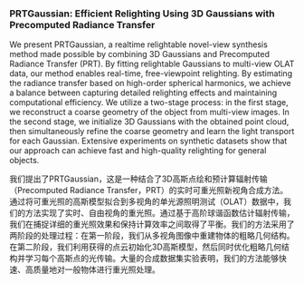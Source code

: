 ### PRTGaussian: Efficient Relighting Using 3D Gaussians with Precomputed Radiance Transfer

We present PRTGaussian, a realtime relightable novel-view synthesis method made possible by combining 3D Gaussians and Precomputed Radiance Transfer (PRT). By fitting relightable Gaussians to multi-view OLAT data, our method enables real-time, free-viewpoint relighting. By estimating the radiance transfer based on high-order spherical harmonics, we achieve a balance between capturing detailed relighting effects and maintaining computational efficiency. We utilize a two-stage process: in the first stage, we reconstruct a coarse geometry of the object from multi-view images. In the second stage, we initialize 3D Gaussians with the obtained point cloud, then simultaneously refine the coarse geometry and learn the light transport for each Gaussian. Extensive experiments on synthetic datasets show that our approach can achieve fast and high-quality relighting for general objects.

我们提出了PRTGaussian，这是一种结合了3D高斯点绘和预计算辐射传输（Precomputed Radiance Transfer，PRT）的实时可重光照新视角合成方法。通过将可重光照的高斯模型拟合到多视角的单光源照明测试（OLAT）数据中，我们的方法实现了实时、自由视角的重光照。通过基于高阶球谐函数估计辐射传输，我们在捕捉详细的重光照效果和保持计算效率之间取得了平衡。我们的方法采用了两阶段的处理过程：在第一阶段，我们从多视角图像中重建物体的粗略几何结构。在第二阶段，我们利用获得的点云初始化3D高斯模型，然后同时优化粗略几何结构并学习每个高斯点的光传输。大量的合成数据集实验表明，我们的方法能够快速、高质量地对一般物体进行重光照处理。
